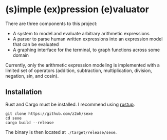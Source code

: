 # (s)imple (ex)pression (e)valuator

There are three components to this project:
* A system to model and evaluate arbitrary arithmetic expressions
* A parser to parse human written expressions into an expression model that can be evaluated
* A graphing interface for the terminal, to graph functions across some domain

Currently, only the arithmetic expression modeling is implemented with a limited set of operators (addition, subtraction, multiplication, division, negation, sin, and cosin).

## Installation
Rust and Cargo must be installed. I recommend using [rustup](https://rustup.rs/).

```
git clone https://github.com/z2oh/sexe
cd sexe
cargo build --release
```

The binary is then located at `./target/release/sexe`.
